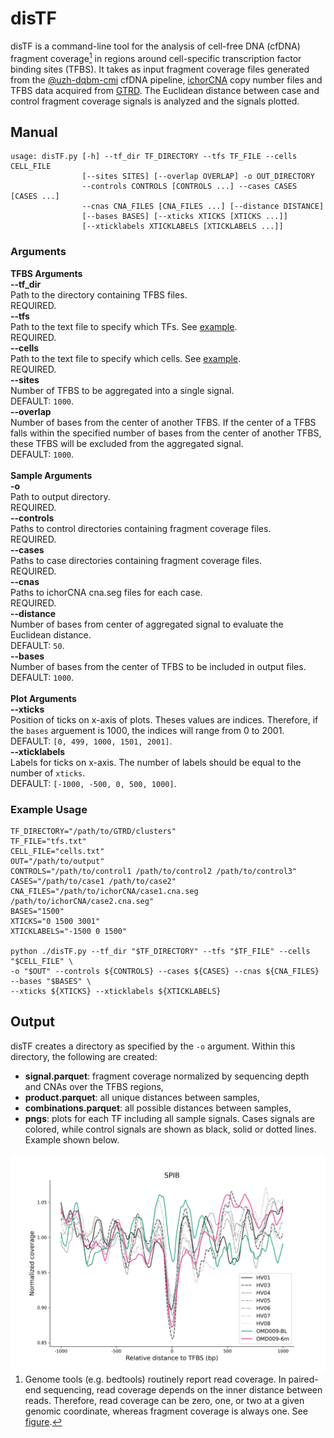 # disTF
disTF is a command-line tool for the analysis of cell-free DNA (cfDNA) fragment coverage[^note] in regions around cell-specific transcription factor binding sites (TFBS). It takes as input fragment coverage files generated from the [@uzh-dqbm-cmi](https://github.com/uzh-dqbm-cmi) cfDNA pipeline, [ichorCNA](https://github.com/broadinstitute/ichorCNA) copy number files and TFBS data acquired from [GTRD](http://gtrd.biouml.org:8888/downloads/current/intervals/chip-seq/). The Euclidean distance between case and control fragment coverage signals is analyzed and the signals plotted.
[^note]: Genome tools (e.g. bedtools) routinely report read coverage. In paired-end sequencing, read coverage depends on the inner distance between reads. Therefore, read coverage can be zero, one, or two at a given genomic coordinate, whereas fragment coverage is always one. See [figure](read_vs_frag.png).
## Manual
~~~text
usage: disTF.py [-h] --tf_dir TF_DIRECTORY --tfs TF_FILE --cells CELL_FILE
                [--sites SITES] [--overlap OVERLAP] -o OUT_DIRECTORY
                --controls CONTROLS [CONTROLS ...] --cases CASES [CASES ...]
                --cnas CNA_FILES [CNA_FILES ...] [--distance DISTANCE]
                [--bases BASES] [--xticks XTICKS [XTICKS ...]]
                [--xticklabels XTICKLABELS [XTICKLABELS ...]]
~~~

### Arguments
**TFBS Arguments**<br />
**--tf_dir**<br />
Path to the directory containing TFBS files.<br /> 
REQUIRED.<br />
**--tfs**<br />
Path to the text file to specify which TFs. See [example](TFBS/heme_tfs.txt).<br />
REQUIRED.<br />
**--cells**<br />
Path to the text file to specify which cells. See [example](TFBS/heme_cells.txt).<br /> 
REQUIRED.<br />
**--sites**<br />
Number of TFBS to be aggregated into a single signal.<br /> 
DEFAULT: `1000`.<br />
**--overlap**<br />
Number of bases from the center of another TFBS. If the center of a TFBS falls within the specified number of bases from the center of another TFBS, these TFBS will be excluded from the aggregated signal.<br />
DEFAULT: `1000`.<br />
<br />
**Sample Arguments**<br />
**-o**<br />
Path to output directory.<br />
REQUIRED.<br />
**--controls**<br />
Paths to control directories containing fragment coverage files.<br />
REQUIRED.<br />
**--cases**<br />
Paths to case directories containing fragment coverage files.<br />
REQUIRED.<br />
**--cnas**<br />
Paths to ichorCNA cna.seg files for each case.<br />
REQUIRED.<br />
**--distance**<br />
Number of bases from center of aggregated signal to evaluate the Euclidean distance.<br />
DEFAULT: `50`.<br />
**--bases**<br />
Number of bases from the center of TFBS to be included in output files.<br />
DEFAULT: `1000`.<br />
<br />
**Plot Arguments**<br />
**--xticks**<br />
Position of ticks on x-axis of plots. Theses values are indices. Therefore, if the `bases` arguement is 1000, the indices will range from 0 to 2001.<br />DEFAULT: `[0, 499, 1000, 1501, 2001]`.<br />
**--xticklabels**<br /> 
Labels for ticks on x-axis. The number of labels should be equal to the number of `xticks`.<br />
DEFAULT: `[-1000, -500, 0, 500, 1000]`.

### Example Usage
~~~text
TF_DIRECTORY="/path/to/GTRD/clusters"
TF_FILE="tfs.txt"
CELL_FILE="cells.txt"
OUT="/path/to/output"
CONTROLS="/path/to/control1 /path/to/control2 /path/to/control3"
CASES="/path/to/case1 /path/to/case2"
CNA_FILES="/path/to/ichorCNA/case1.cna.seg /path/to/ichorCNA/case2.cna.seg"
BASES="1500"
XTICKS="0 1500 3001"
XTICKLABELS="-1500 0 1500"

python ./disTF.py --tf_dir "$TF_DIRECTORY" --tfs "$TF_FILE" --cells "$CELL_FILE" \
-o "$OUT" --controls ${CONTROLS} --cases ${CASES} --cnas ${CNA_FILES} --bases "$BASES" \
--xticks ${XTICKS} --xticklabels ${XTICKLABELS} 
~~~


## Output
disTF creates a directory as specified by the `-o` argument. Within this directory, the following are created:<br />
- **signal.parquet**: fragment coverage normalized by sequencing depth and CNAs over the TFBS regions,<br />
- **product.parquet**: all unique distances between samples,<br />
- **combinations.parquet**: all possible distances between samples,<br />
- **pngs**: plots for each TF including all sample signals. Cases signals are colored, while control signals are shown as black, solid or dotted lines. Example shown below.<br />
<p align="left">
<img align="left" src="output_ex.png" width="600">
</p>
<br />
<br />
<br />
<br />
<br />
<br />
<br />
<br />
<br />
<br />
<br />
<br />
<br />
<br />
<br />
<br />
<br />
<br />
